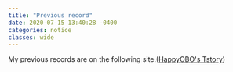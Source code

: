 ```yaml
---
title: "Previous record"
date: 2020-07-15 13:40:28 -0400
categories: notice
classes: wide
---
```

My previous records are on the following site.([HappyOBO's Tstory](https://pi-314.tistory.com/))

